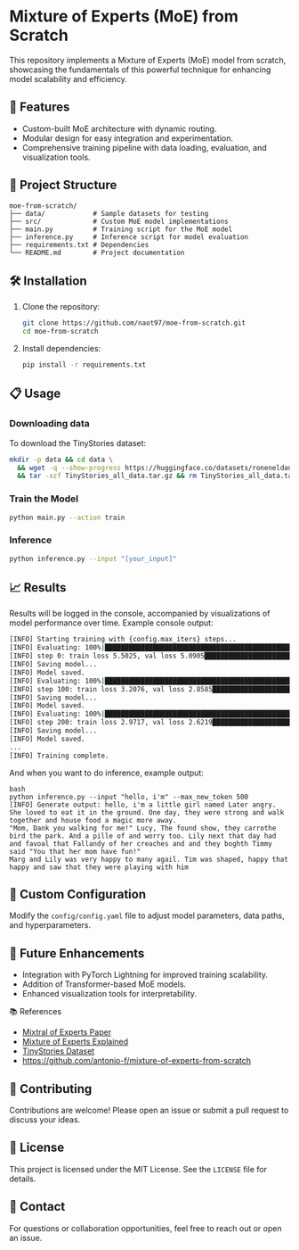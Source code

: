 # Mixture of Experts (MoE) from Scratch

This repository implements a Mixture of Experts (MoE) model from scratch, showcasing the fundamentals of this powerful technique for enhancing model scalability and efficiency.

## 🚀 Features
- Custom-built MoE architecture with dynamic routing.
- Modular design for easy integration and experimentation.
- Comprehensive training pipeline with data loading, evaluation, and visualization tools.

## 📂 Project Structure
```
moe-from-scratch/
├── data/            # Sample datasets for testing
├── src/             # Custom MoE model implementations
├── main.py          # Training script for the MoE model
├── inference.py     # Inference script for model evaluation
├── requirements.txt # Dependencies
└── README.md        # Project documentation
```

## 🛠️ Installation
1. Clone the repository:
   ```bash
   git clone https://github.com/naot97/moe-from-scratch.git
   cd moe-from-scratch
   ```
2. Install dependencies:
   ```bash
   pip install -r requirements.txt
   ```

## 📋 Usage
### Downloading data
To download the TinyStories dataset:
```bash
mkdir -p data && cd data \
  && wget -q --show-progress https://huggingface.co/datasets/roneneldan/TinyStories/resolve/main/TinyStories_all_data.tar.gz \
  && tar -xzf TinyStories_all_data.tar.gz && rm TinyStories_all_data.tar.gz
```

### Train the Model
```bash
python main.py --action train
```

### Inference
```bash
python inference.py --input "[your_input]"
```


## 📈 Results
Results will be logged in the console, accompanied by visualizations of model performance over time. Example console output:
```bash
[INFO] Starting training with {config.max_iters} steps...
[INFO] Evaluating: 100%|█████████████████████████████████████████████████████████████████████████████████████████████████████| 200/200 [00:00<00:00, 778.45it/s]
[INFO] step 0: train loss 5.5025, val loss 5.0905████████████████████████████████████████████████████▊                       | 154/200 [00:00<00:00, 790.92it/s]
[INFO] Saving model...
[INFO] Model saved.
[INFO] Evaluating: 100%|█████████████████████████████████████████████████████████████████████████████████████████████████████| 200/200 [00:00<00:00, 728.56it/s]
[INFO] step 100: train loss 3.2076, val loss 2.8585█████████████████████████████████████████████████████▊                    | 160/200 [00:00<00:00, 801.71it/s]
[INFO] Saving model...
[INFO] Model saved.
[INFO] Evaluating: 100%|█████████████████████████████████████████████████████████████████████████████████████████████████████| 200/200 [00:00<00:00, 457.24it/s]
[INFO] step 200: train loss 2.9717, val loss 2.6219██████████████████████████████████████████▏                               | 137/200 [00:00<00:00, 380.61it/s]
[INFO] Saving model...
[INFO] Model saved.
...
[INFO] Training complete.
```

And when you want to do inference, example output:
```
bash
python inference.py --input "hello, i'm" --max_new_token 500
[INFO] Generate output: hello, i'm a little girl named Later angry. She loved to eat it in the ground. One day, they were strong and walk together and house food a magic more away.
"Mom, Dank you walking for me!" Lucy, The found show, they carrothe bird the park. And a pille of and worry too. Lily next that day had and favoal that Fallandy of her creaches and and they boghth Timmy said "You that her mom have fun!"
Marg and Lily was very happy to many agail. Tim was shaped, happy that happy and saw that they were playing with him
```

## 🧪 Custom Configuration
Modify the `config/config.yaml` file to adjust model parameters, data paths, and hyperparameters.

## 🧩 Future Enhancements
- Integration with PyTorch Lightning for improved training scalability.
- Addition of Transformer-based MoE models.
- Enhanced visualization tools for interpretability.

📚 References

- [Mixtral of Experts Paper](https://arxiv.org/abs/2401.04088)
- [Mixture of Experts Explained](https://huggingface.co/blog/moe)
- [TinyStories Dataset](https://huggingface.co/datasets/roneneldan/TinyStories)
- https://github.com/antonio-f/mixture-of-experts-from-scratch

## 🤝 Contributing
Contributions are welcome! Please open an issue or submit a pull request to discuss your ideas.

## 📄 License
This project is licensed under the MIT License. See the `LICENSE` file for details.

## 📧 Contact
For questions or collaboration opportunities, feel free to reach out or open an issue.

